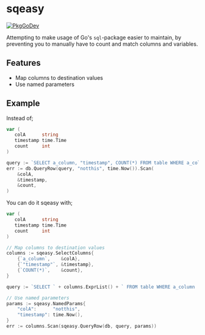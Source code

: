 # sqeasy
[![PkgGoDev](https://pkg.go.dev/badge/github.com/ferdypruis/sqeasy)](https://pkg.go.dev/github.com/ferdypruis/sqeasy)

Attempting to make usage of Go's `sql`-package easier to maintain, by preventing you to manually have to 
count and match columns and variables.

## Features
* Map columns to destination values
* Use named parameters

## Example
Instead of;
```go
var (
   colA      string
   timestamp time.Time
   count     int
)

query := `SELECT a_column, "timestamp", COUNT(*) FROM table WHERE a_column != $1 AND timestamp < $2`
err := db.QueryRow(query, "notthis", time.Now()).Scan(
	&colA,
	&timestamp,
	&count,
)
```

You can do it sqeasy with;
```go
var (
   colA      string
   timestamp time.Time
   count     int
)

// Map columns to destination values
columns := sqeasy.SelectColumns{
    {`a_column`,    &colA},
    {`"timestamp"`, &timestamp},
    {`COUNT(*)`,    &count},
}

query := `SELECT ` + columns.ExprList() + ` FROM table WHERE a_column != :colA AND timestamp < :timestamp`

// Use named parameters
params := sqeasy.NamedParams{
    "colA":      "notthis",
    "timestamp": time.Now(),
}
err := columns.Scan(sqeasy.QueryRow(db, query, params))
```
